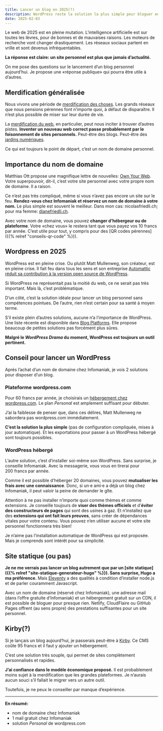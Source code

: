 ```yaml
---
title: Lancer un blog en 2025(?)
description: WordPress reste la solution la plus simple pour bloguer en 2025. Avec son propre nom de domaine et un abonnement minimal chez wordpress.com, c’est facile, pas cher et efficace.
date: 2025-02-03
---
```


Le web de 2025 est en pleine mutation.
L’intelligence artificielle est sur toutes les lèvres, pour de bonnes et de mauvaises raisons.
Les moteurs de recherche vont changer drastiquement.
Les réseaux sociaux partent en vrille et sont devenus infréquentables.

**La réponse est claire: un site personnel est plus que jamais d’actualité.**

On me pose des questions sur le lancement d’un blog personnel aujourd’hui.
Je propose une «réponse publique» qui pourra être utile à d’autres.

## Merdification généralisée

Nous vivons une période de [merdification des choses](https://ploum.net/2023-06-15-merdification.html).
Les grands réseaux que nous pensions pérennes font n’importe quoi, à défaut de disparaître.
Il n’est plus possible de miser sur leur durée de vie.

La [merdification du web](https://ici.radio-canada.ca/nouvelle/2047650/merdification-enshittification-cory-doctorow-decrypteurs), en particulier, peut nous inciter à trouver d’autres pistes.
**Inventer un nouveau web correct passe probablement par le foisonnement de sites personnels.**
Peut-être des blogs.
Peut-être des [jardins numériques](https://maggieappleton.com/garden-history).

Ce qui est toujours le point de départ, c’est un nom de domaine personnel.

## Importance du nom de domaine

Matthias Ott propose une magnifique lettre de nouvelles: [Own Your Web](https://newsletter.ownyourweb.site/).
Votre superpouvoir, dit-il, c’est votre site personnel avec votre propre nom de domaine.
Il a raison.

Ce n’est pas très compliqué, même si vous n’avez pas encore un site sur le feu.
**Rendez-vous chez Infomaniak et réservez un nom de domaine à votre nom.**
Le plus simple est souvent le meilleur.
Dans mon cas: nicolasfriedli.ch; pour ma femme: [dianefriedli.ch](https://dianefriedli.ch/).

Avec votre nom de domaine, vous pouvez **changer d’hébergeur ou de plateforme**.
Votre «chez vous» le restera tant que vous payez vos 10 francs par année.
C’est utile pour tout, y compris pour des [QR codes pérennes]({{% relref "conseils-qr-code" %}}).

## Wordpress en 2025

WordPress est en pleine crise.
Ou plutôt Matt Mullenweg, son créateur, est en pleine crise.
Il fait feu dans tous les sens et son entreprise [Automattic réduit sa contribution à la version open source de WordPress](https://www.lemondeinformatique.fr/actualites/lire-automattic-reduit-sa-contribution-a-la-version-open-source-de-wordpress-95730.html).

Si WordPress ne représentait pas la moitié du web, ce ne serait pas très important.
Mais là, c’est problématique.

D’un côté, c’est la solution idéale pour lancer un blog personnel sans compétences pointues.
De l’autre, rien n’est certain pour sa santé à moyen terme.

S’il existe plein d’autres solutions, aucune n’a l’importance de WordPress.
Une liste récente est disponible dans [Blog Platforms](https://manuelmoreale.com/a-better-list-of-blog-platforms).
Elle propose beaucoup de petites solutions pas forcément plus sûres.

**Malgré le *WordPress Drama* du moment, WordPress est toujours un outil pertinent.**

## Conseil pour lancer un WordPress

Après l’achat d’un nom de domaine chez Infomaniak, je vois 2 solutions pour disposer d’un blog.

### Plateforme wordpress.com

Pour 60 francs par année, je choisirais un [hébergement chez wordpress.com](https://wordpress.com/pricing/).
Le plan *Personal* est amplement suffisant pour débuter.

J’ai la faiblesse de penser que, dans ces délires, Matt Mullenweg ne sabordera pas wordpress.com immédiatement.

**C’est la solution la plus simple** (pas de configuration compliquée, mises à jour automatique).
Et les exportations pour passer à un WordPress hébergé sont toujours possibles.

### WordPress hébergé

L’autre solution, c’est d’installer soi-même son WordPress.
Sans surprise, je conseille Infomaniak.
Avec la messagerie, vous vous en tirerai pour 200 francs par année.

Comme il est possible d’héberger 20 domaines, vous pouvez **mutualiser les frais avec une connaissance**.
Donc, si un·e ami·e a déjà un blog chez Infomaniak, il peut valoir la peine de demander le gîte.

Attention à ne pas installer n’importe quoi comme thèmes et comme extensions.
Je conseille toujours de **viser des thèmes officiels** et d’**éviter des constructeurs de pages** qui sont des usines à gaz.
Et n’installez que des **extensions qui ont fait leurs preuves**, sans créer de dépendances vitales pour votre contenu.
Vous pouvez n’en utiliser aucune et votre site personnel fonctionnera très bien!

Je n’aime pas l’installation automatique de WordPress qui est proposée.
Mais je comprends sont intérêt pour sa simplicité.

## Site statique (ou pas)

**Je ne me verrais pas lancer un blog autrement que par un [site statique]({{% relref "site-statique-generateur-hugo" %}}).
Sans surprise, Hugo a ma préférence.**
Mais [Eleventy](https://www.11ty.dev/) a des qualités à condition d’installer node.js et de parler couramment Javascript.

Avec un nom de domaine (réservé chez Infomaniak), une adresse mail (dans l’offre gratuite d’Infomaniak) et un hébergement gratuit sur un CDN, il est possible de bloguer pour presque rien.
Netlify, CloudFlaire ou GitHub Pages offrent (au sens propre) des prestations suffisantes pour un site personnel.

## Kirby(?)

Si je lançais un blog aujourd’hui, je passerais peut-être à [Kirby](https://getkirby.com/).
Ce CMS coûte 95 francs et il faut y ajouter un hébergement.

C’est une solution très souple, qui permet de sites complètement personnalisés et rapides.

**J’ai confiance dans le modèle économique proposé.**
Il est probablement moins sujet à la merdification que les grandes plateformes.
Je n’aurais aucun souci s’il fallait le migrer vers un autre outil.

Toutefois, je ne peux le conseiller par manque d’expérience.

----

**En résumé:**

- nom de domaine chez Infomaniak
- 1 mail gratuit chez Infomaniak
- solution *Personal* de wordpress.com
